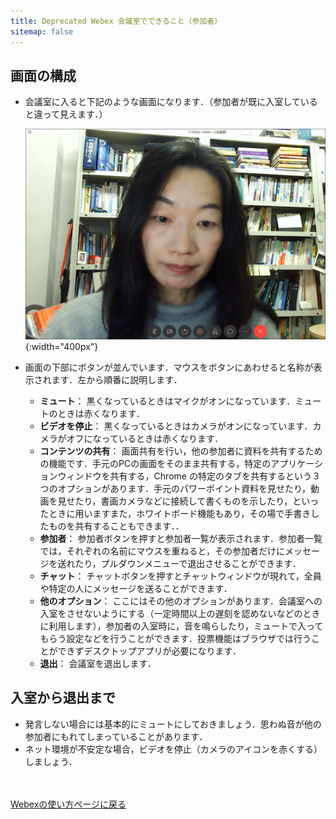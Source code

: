 ```yaml
---
title: Deprecated Webex 会議室でできること（参加者）
sitemap: false
---
```


## 画面の構成

* 会議室に入ると下記のような画面になります．（参加者が既に入室していると違って見えます．）

	![](img/webex_meeting_entryview.PNG){:width="400px"}

* 画面の下部にボタンが並んでいます．マウスをボタンにあわせると名称が表示されます．左から順番に説明します．
	* **ミュート**： 黒くなっているときはマイクがオンになっています．ミュートのときは赤くなります．
	* **ビデオを停止**： 黒くなっているときはカメラがオンになっています．カメラがオフになっているときは赤くなります．
	* **コンテンツの共有**： 画面共有を行い，他の参加者に資料を共有するための機能です．手元のPCの画面をそのまま共有する，特定のアプリケーションウィンドウを共有する，Chrome の特定のタブを共有するという３つのオプションがあります．手元のパワーポイント資料を見せたり，動画を見せたり，書画カメラなどに接続して書くものを示したり，といったときに用いますまた，ホワイトボード機能もあり，その場で手書きしたものを共有することもできます．．
	* **参加者**： 参加者ボタンを押すと参加者一覧が表示されます．参加者一覧では，それぞれの名前にマウスを重ねると，その参加者だけにメッセージを送れたり，プルダウンメニューで退出させることができます．
	* **チャット**： チャットボタンを押すとチャットウィンドウが現れて，全員や特定の人にメッセージを送ることができます．
	* **他のオプション**： ここにはその他のオプションがあります．会議室への入室をさせないようにする（一定時間以上の遅刻を認めないなどのときに利用します），参加者の入室時に，音を鳴らしたり，ミュートで入ってもらう設定などを行うことができます．投票機能はブラウザでは行うことができずデスクトップアプリが必要になります．
	* **退出**： 会議室を退出します．

## 入室から退出まで

* 発言しない場合には基本的にミュートにしておきましょう．思わぬ音が他の参加者にもれてしまっていることがあります．
* ネット環境が不安定な場合，ビデオを停止（カメラのアイコンを赤くする）しましょう．



<br>
<br>
<a href="index" target="_blank">Webexの使い方ページに戻る</a>
